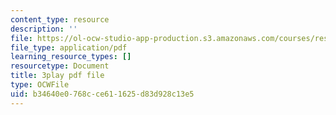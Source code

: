 ```yaml
---
content_type: resource
description: ''
file: https://ol-ocw-studio-app-production.s3.amazonaws.com/courses/res-3-002-collaborative-design-and-creative-expression-with-arduino-microcontrollers-january-iap-2017/b34640e0768cce611625d83d928c13e5_7WAP4DWKarM.pdf
file_type: application/pdf
learning_resource_types: []
resourcetype: Document
title: 3play pdf file
type: OCWFile
uid: b34640e0-768c-ce61-1625-d83d928c13e5
---
```

